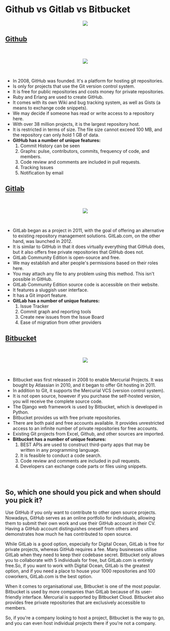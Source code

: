 # Github vs Gitlab vs Bitbucket

<p align="center">
  <img src="https://github.com/mayankkuthar/Reference-Images/blob/main/versus%20of%20vcs.jpg?raw=true" />
</p>

## [Github](https://github.com/)
<br>
<p align="center">
  <img src="https://github.com/mayankkuthar/Reference-Images/blob/main/github.jpg?raw=true" />
</p>
<br>

- In 2008, GitHub was founded. It's a platform for hosting git repositories.
- Is only for projects that use the Git version control system.
- It is free for public repositories and costs money for private repositories.
- Ruby and Erlang are used to create GitHub.
- It comes with its own Wiki and bug tracking system, as well as Gists (a means to exchange code snippets).
- We may decide if someone has read or write access to a repository here.
- With over 38 million projects, it is the largest repository host.
- It is restricted in terms of size. The file size cannot exceed 100 MB, and the repository can only hold 1 GB of data.
- <b>GitHub has a number of unique features:</b>
  1. Commit History can be seen
  2. Graphs: pulse, contributors, commits, frequency of code, and members.
  3. Code review and comments are included in pull requests.
  4. Tracking Issues
  5. Notification by email

## [Gitlab](https://about.gitlab.com/)
<br>
<p align="center">
  <img src="https://github.com/mayankkuthar/Reference-Images/blob/main/gitlab.png?raw=true" />
</p>
<br>

- GitLab began as a project in 2011, with the goal of offering an alternative to existing repository management solutions. GitLab.com, on the other hand, was launched in 2012.
- It is similar to GitHub in that it does virtually everything that GitHub does, but it also offers free private repositories that GitHub does not.
- GitLab Community Edition is open-source and free.
- We may establish and alter people's permissions based on their roles here.
- You may attach any file to any problem using this method. This isn't possible in GitHub.
- GitLab Community Edition source code is accessible on their website.
- It features a sluggish user interface.
- It has a Git import feature.
- <b>GitLab has a number of unique features:</b>
  1. Issue Tracker
  2. Commit graph and reporting tools
  3. Create new issues from the Issue Board
  4. Ease of migration from other providers

## [Bitbucket](https://bitbucket.org/)
<br>
<p align="center">
  <img src="https://github.com/mayankkuthar/Reference-Images/blob/main/bitbucket.jpg?raw=true" />
</p>
<br>

* Bitbucket was first released in 2008 to enable Mercurial Projects. It was bought by Atlassian in 2010, and it began to offer Git hosting in 2011.
* In addition to Git, it supports the Mercurial VCS (version control system).
* It is not open source, however if you purchase the self-hosted version, you will receive the complete source code.
* The Django web framework is used by Bitbucket, which is developed in Python.
* Bitbucket provides us with free private repositories.
* There are both paid and free accounts available. It provides unrestricted access to an infinite number of private repositories for free accounts.
* Existing Git projects from Excel, Github, and other sources are imported.
* <b>Bitbucket has a number of unique features:</b>
  1. BEST APIs are used to construct third-party apps that may be written in any programming language.
  2. It is feasible to conduct a code search.
  3. Code review and comments are included in pull requests.
  4. Developers can exchange code parts or files using snippets.
<br>

## So, which one should you pick and when should you pick it?

Use GitHub if you only want to contribute to other open source projects. Nowadays, GitHub serves as an online portfolio for individuals, allowing them to submit their own work
and use their GitHub account in their CV. Having a GitHub account distinguishes oneself from others and demonstrates how much he has contributed to open source.


While GitLab is a good option, especially for Digital Ocean, GitLab is free for private projects, whereas GitHub requires a fee. Many businesses utilise GitLab when they need 
to keep their codebase secret. Bitbucket only allows you to collaborate with 5 individuals for free, but GitLab.com is entirely free.So, if you want to work with Digital Ocean,
GitLab is the greatest option, and if you need a place to house your 1000 repositories and 100 coworkers, GitLab.com is the best option.

When it comes to organisational use, Bitbucket is one of the most popular. Bitbucket is used by more companies than GitLab because of its user-friendly interface. 
Mercurial is supported by Bitbucket Cloud. Bitbucket also provides free private repositories that are exclusively accessible to members.

So, if you're a company looking to host a project, Bitbucket is the way to go, and you can even host individual projects there if you're not a company.
